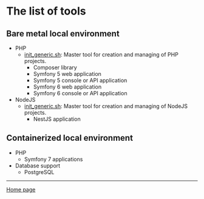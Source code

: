 # The list of tools

## Bare metal local environment

- PHP
  - [init_generic.sh](pages/php/init_generic.md): Master tool for creation and managing of PHP projects.
    - Composer library
    - Symfony 5 web application
    - Symfony 5 console or API application
    - Symfony 6 web application
    - Symfony 6 console or API application
- NodeJS
  - [init_generic.sh](pages/nodejs/init_generic.md): Master tool for creation and managing of NodeJS projects.
    - NestJS application

## Containerized local environment

- PHP
  - Symfony 7 applications
- Database support
  - PostgreSQL

---

[Home page](index.md)

